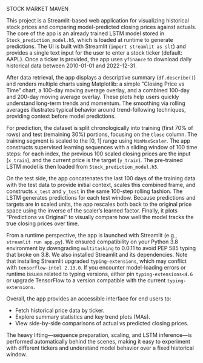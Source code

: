 STOCK MARKET MAVEN

This project is a Streamlit-based web application for visualizing historical stock prices and comparing model-predicted closing prices against actuals. The core of the app is an already trained LSTM model stored in `Stock_prediction_model.h5`, which is loaded at runtime to generate predictions. The UI is built with Streamlit (`import streamlit as slt`) and provides a single text input for the user to enter a stock ticker (default: AAPL). Once a ticker is provided, the app uses `yfinance` to download daily historical data between 2010-01-01 and 2022-12-31.

After data retrieval, the app displays a descriptive summary (`df.describe()`) and renders multiple charts using Matplotlib: a simple “Closing Price vs Time” chart, a 100-day moving average overlay, and a combined 100-day and 200-day moving average overlay. These plots help users quickly understand long-term trends and momentum. The smoothing via rolling averages illustrates typical behavior around trend-following techniques, providing context before model predictions.

For prediction, the dataset is split chronologically into training (first 70% of rows) and test (remaining 30%) portions, focusing on the `Close` column. The training segment is scaled to the [0, 1] range using `MinMaxScaler`. The app constructs supervised learning sequences with a sliding window of 100 time steps: for each index, the previous 100 scaled closing prices are the input (`x_train`), and the current price is the target (`y_train`). The pre-trained LSTM model is then loaded from `Stock_prediction_model.h5`.

On the test side, the app concatenates the last 100 days of the training data with the test data to provide initial context, scales this combined frame, and constructs `x_test` and `y_test` in the same 100-step rolling fashion. The LSTM generates predictions for each test window. Because predictions and targets are in scaled units, the app rescales both back to the original price space using the inverse of the scaler’s learned factor. Finally, it plots “Predictions vs Original” to visually compare how well the model tracks the true closing prices over time.

From a runtime perspective, the app is launched with Streamlit (e.g., `streamlit run app.py`). We ensured compatibility on your Python 3.8 environment by downgrading `multitasking` to 0.0.11 to avoid PEP 585 typing that broke on 3.8. We also installed Streamlit and its dependencies. Note that installing Streamlit upgraded `typing-extensions`, which may conflict with `tensorflow-intel 2.13.0`. If you encounter model-loading errors or runtime issues related to typing versions, either pin `typing-extensions<4.6` or upgrade TensorFlow to a version compatible with the current `typing-extensions`.

Overall, the app provides an accessible interface for end users to:
- Fetch historical price data by ticker.
- Explore summary statistics and key trend plots (MAs).
- View side-by-side comparisons of actual vs predicted closing prices.

The heavy lifting—sequence preparation, scaling, and LSTM inference—is performed automatically behind the scenes, making it easy to experiment with different tickers and understand model behavior over a fixed historical window.
